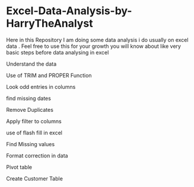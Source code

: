 # Excel-Data-Analysis-by-HarryTheAnalyst
Here in this Repository I am doing some data analysis i do usually on excel data . Feel free to use this for your growth 
you will know about like very basic steps before data analysing in excel 

Understand the data

Use of TRIM and PROPER Function

Look odd entries in columns 

find missing dates

Remove Duplicates

Apply filter to columns 

use of flash fill in excel

Find Missing values

Format correction in data

Pivot table

Create Customer Table 


